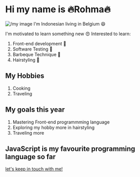 # Hi my name is 🔥Rohma🔥

![/my image](./img/Rohma.jpg) I'm Indonesian living in Belgium 😄

I'm motivated to learn something new 😍 Interested to learn:

1. Front-end development 🧠
2. Software Testing 🐥
3. Barbeque Technique 🥰
4. Hairstyling 🐝

## My Hobbies

1. Cooking
2. Traveling

## My goals this year

1. Mastering Front-end programmming language
2. Exploring my hobby more in hairstyling
3. Traveling more

## JavaScript is my favourite programming language so far

[let's keep in touch with
me!](https://www.linkedin.com/in/rohma-vihana-enggardini-591b02274/)
